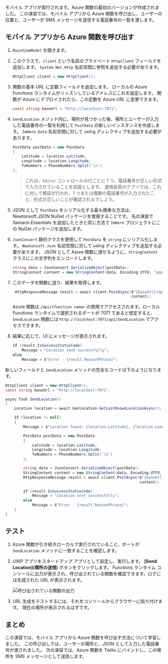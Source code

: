 モバイル アプリが実行されます。Azure 関数の最初のバージョンが作成されました。 この演習では、モバイル アプリから Azure 関数を呼び出し、ユーザーの位置と、ユーザーが SMS メッセージを送信する電話番号の一覧を渡します。

## <a name="calling-the-azure-function-from-the-mobile-app"></a>モバイル アプリから Azure 関数を呼び出す

1. `MainViewModel` を開きます。

1. このクラスで、`client` という名前のプライベート `HttpClient` フィールドを追加します。 `System.Net.Http` 名前空間に参照を追加する必要があります。

    ```cs
    HttpClient client = new HttpClient();
    ```

1. 関数の基本 URL に定数フィールドを追加します。 ローカルの Azure Functions ランタイムがリッスンしているアドレスにこれを設定します。 関数が Azure にデプロイされたら、この定数を Azure URL に変更できます。

    ```cs
    const string baseUrl = "http://localhost:7071";
    ```

1. `SendLocation` メソッド内に、場所が見つかった後、場所とユーザーが入力した電話番号の一覧を利用して `PostData` の新しいインスタンスを作成します。 `ImHere.Data` 名前空間に対して using ディレクティブを追加する必要があります。

    ```cs
    PostData postData = new PostData
    {
        Latitude = location.Latitude,
        Longitude = location.Longitude,
        ToNumbers = PhoneNumbers.Split('\n')
    };
    ```

    > これは、`Editor` コントロールの行ごとに 1 つ、電話番号が正しい形式で入力されていることを前提とします。 運用品質のアプリでは、これに対して検証が行われ、1 つまたは複数の電話番号が入力されたこと、形式が正しいことが確認されるでしょう。

1. JSON として `PostData` をシリアル化する最も簡単な方法は、Newtonsoft.JSON NuGet パッケージを使用することです。 先の演習で Xamarin.Essentials を追加したときと同じ方法で `ImHere` プロジェクトにこの NuGet パッケージを追加します。

1. `JsonConvert` 静的クラスを使用して `PostData` を `string` にシリアル化します。 `Newtonsoft.Json` 名前空間に対して using ディレクティブを追加する必要があります。 JSON として Azure 関数に渡せるように、`StringContent` クラスにこの文字列をエンコードします。

    ```cs
    string data = JsonConvert.SerializeObject(postData);
    StringContent content = new StringContent(data, Encoding.UTF8, "application/json");
    ```

1. このデータを関数に送り、結果を取得します。

   ```cs
    HttpResponseMessage result = await client.PostAsync($"{baseUrl}/api/SendLocation",
                                                        content);
   ```

   Azure 関数は `/api/<function name>` の使用でアクセスされます。ローカル Functions ランタイムで選択されるポートが 7071 であると想定すると、`SendLocation` 関数には `http://localhost:7071/api/SendLocation` でアクセスできます。

1. 結果に応じて、UI にメッセージが表示されます。

    ```cs
    if (result.IsSuccessStatusCode)
        Message = "Location sent successfully";
    else
        Message = $"Error - {result.ReasonPhrase}";
    ```

新しいフィールドと `SendLocation` メソッドの完全なコードは下のようになります。

```cs
HttpClient client = new HttpClient();
const string baseUrl = "http://localhost:7071";

async Task SendLocation()
{
    Location location = await Geolocation.GetLastKnownLocationAsync();

    if (location != null)
    {
        Message = $"Location found: {location.Latitude}, {location.Longitude}.";

        PostData postData = new PostData
        {
            Latitude = location.Latitude,
            Longitude = location.Longitude,
            ToNumbers = PhoneNumbers.Split('\n')
        };

        string data = JsonConvert.SerializeObject(postData);
        StringContent content = new StringContent(data, Encoding.UTF8, "application/json");
        HttpResponseMessage result = await client.PostAsync($"{baseUrl}/api/SendLocation",
                                                            content);

        if (result.IsSuccessStatusCode)
            Message = "Location sent successfully";
        else
            Message = $"Error - {result.ReasonPhrase}";
    }
}
```

## <a name="testing-it-out"></a>テスト

1. Azure 関数が引き続きローカルで実行されていること、ポートが `SendLocation` メソッドに一致することを確認します。

1. UWP アプリをスタートアップ アプリとして設定し、実行します。 **[Send Location]\(場所の送信\)** ボタンをクリックします。 Functions ランタイム コンソールに出力が表示され、呼び出されている関数を確認できます。ログには生成された URL が表示されます。

    ![呼び出されている関数の出力](../media-drafts/6-function-called.png)

1. URL 生成をテストするには、それをコンソールからブラウザーに貼り付けます。 現在の場所が表示されるはずです。

## <a name="summary"></a>まとめ

この演習では、モバイル アプリから Azure 関数を呼び出す方法について学習しました。 この呼び出しでは、ユーザーの場所と、JSON として入力した電話番号が渡されました。 次の演習では、Azure 関数を Twilio にバインドし、この場所を SMS メッセージとして送信します。